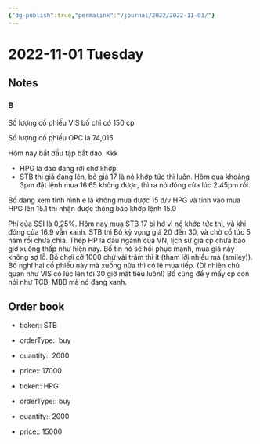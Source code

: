 ```yaml
---
{"dg-publish":true,"permalink":"/journal/2022/2022-11-01/"}
---
```


# 2022-11-01 Tuesday

## Notes

### B

Số lượng cổ phiếu VIS bố chỉ có 150 cp

Số lượng cổ phiếu OPC là 74,015

Hôm nay bắt đầu tập bắt dao. Kkk 
- HPG là dao đang rơi chờ khớp 
- STB thì giá đang lên, bỏ giá 17 là nó khớp tức thì luôn. Hôm qua khoảng 3pm đặt lệnh mua 16.65 không được, thì ra nó đóng cửa lúc 2:45pm rồi.

Bố đang xem tình hình e là không mua được 15 đ/v HPG và tinh vào mua HPG lên 15.1 thì nhận được thông báo khớp lệnh 15.0

Phí của SSI là 0,25%.
Hôm nay mua STB 17 bị hớ vì nó khớp tức thì, và khi đóng cửa 16.9 vẫn xanh. STB thì Bố kỳ vọng giá 20 đến 30, và chờ cổ tức 5 năm rồi chưa chia.
Thép HP là đầu ngành của VN, lịch sử giá cp chưa bao giờ xuống thấp như hiện nay. Bố tin nó sẽ hồi phục mạnh, mua giá này không sợ lỗ.
Bố chơi cở 1000 chứ vài trăm thì ít (tham lời nhiều mà (smiley)).
Bố nghĩ hai cổ phiếu này mà xuống nữa thì có lẽ mua tiếp.
(Dĩ nhiên chủ quan như VIS có lúc lên tới 30 giờ mất tiêu luôn!)
Bố cũng để ý mấy cp con nói như TCB, MBB mà nó đang xanh.

## Order book

- ticker:: STB
- orderType:: buy
- quantity:: 2000
- price:: 17000

- ticker:: HPG
- orderType:: buy
- quantity:: 2000
- price:: 15000